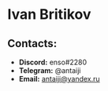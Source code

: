 # Ivan Britikov

## Contacts:
* **Discord:** enso#2280
* **Telegram:** @antaiji
* **Email:** antaiji@yandex.ru
